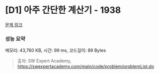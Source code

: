 # [D1] 아주 간단한 계산기 - 1938 

[문제 링크](https://swexpertacademy.com/main/code/problem/problemDetail.do?contestProbId=AV5PjsYKAMIDFAUq) 

### 성능 요약

메모리: 43,760 KB, 시간: 99 ms, 코드길이: 89 Bytes



> 출처: SW Expert Academy, https://swexpertacademy.com/main/code/problem/problemList.do